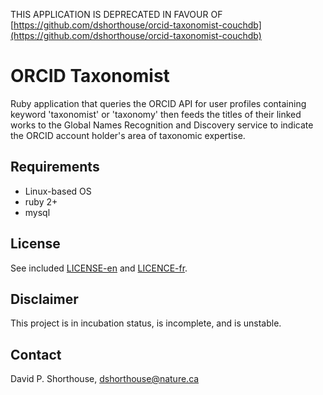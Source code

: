 THIS APPLICATION IS DEPRECATED IN FAVOUR OF [https://github.com/dshorthouse/orcid-taxonomist-couchdb](https://github.com/dshorthouse/orcid-taxonomist-couchdb)

ORCID Taxonomist
===============================================
Ruby application that queries the ORCID API for user profiles containing keyword 'taxonomist' or 'taxonomy' then feeds the titles of their linked works to the Global Names Recognition and Discovery service to indicate the ORCID account holder's area of taxonomic expertise.

Requirements
------------
- Linux-based OS
- ruby 2+
- mysql

License
-------
See included [LICENSE-en](LICENSE-en) and [LICENCE-fr](LICENCE-fr).

Disclaimer
----------
This project is in incubation status, is incomplete, and is unstable.

Contact
-------
David P. Shorthouse, <dshorthouse@nature.ca>
